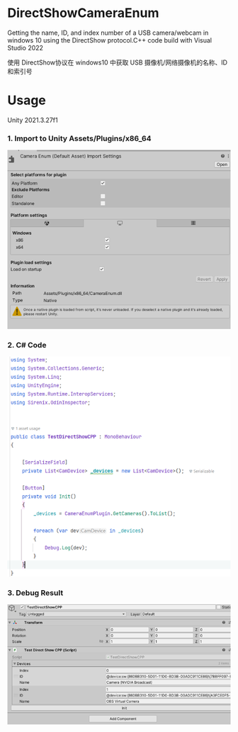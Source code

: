 # DirectShowCameraEnum
Getting the name, ID, and index number of a USB camera/webcam in windows 10 using the DirectShow protocol.C++ code build with Visual Studio 2022

使用 DirectShow协议在 windows10 中获取 USB 摄像机/网络摄像机的名称、ID 和索引号

# Usage
Unity 2021.3.27f1
### 1. Import to Unity Assets/Plugins/x86_64
![image](https://github.com/Ferrarie/DirectShowCameraEnum/blob/main/Texture/Dll%20Setting.png)
### 2. C# Code
![image](https://github.com/Ferrarie/DirectShowCameraEnum/blob/main/Texture/code%20sample.png)
### 3. Debug Result
![image](https://github.com/Ferrarie/DirectShowCameraEnum/blob/main/Texture/DebugResult.png)